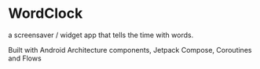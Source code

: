 # WordClock
a screensaver /  widget app that tells the time with words.

Built with Android Architecture components, Jetpack Compose, Coroutines and Flows
